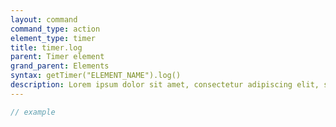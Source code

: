 ```yaml
---
layout: command
command_type: action
element_type: timer
title: timer.log
parent: Timer element
grand_parent: Elements
syntax: getTimer("ELEMENT_NAME").log()
description: Lorem ipsum dolor sit amet, consectetur adipiscing elit, sed do eiusmod tempor incididunt ut labore et dolore magna aliqua. Ut enim ad minim veniam, quis nostrud exercitation ullamco laboris nisi ut aliquip ex ea commodo consequat.
---
```


```javascript
// example
```